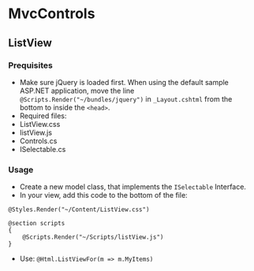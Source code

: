 # MvcControls
## ListView
### Prequisites
* Make sure jQuery is loaded first. When using the default sample ASP.NET application, move the line `@Scripts.Render("~/bundles/jquery")` in `_Layout.cshtml` from the bottom to inside the `<head>`.
* Required files:
 * ListView.css
 * listView.js
 * Controls.cs
 * ISelectable.cs

### Usage
* Create a new model class, that implements the `ISelectable` Interface.
* In your view, add this code to the bottom of the file: 
```
@Styles.Render("~/Content/ListView.css")

@section scripts
{
    @Scripts.Render("~/Scripts/listView.js")
}
```
* Use: `@Html.ListViewFor(m => m.MyItems)`
